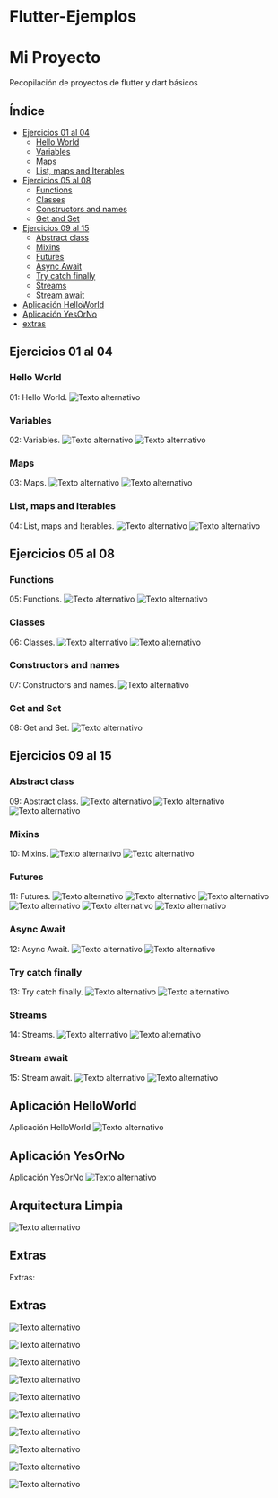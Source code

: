 # Flutter-Ejemplos
# Mi Proyecto
Recopilación de proyectos de flutter y dart básicos 

## Índice
- [Ejercicios 01 al 04](#ejercicios-01-al-04)
  - [Hello World](#hello-world)
  - [Variables](#variables)
  - [Maps](#maps)
  - [List, maps and Iterables](#list-maps-and-iterables)
- [Ejercicios 05 al 08](#ejercicios-05-al-08)
  - [Functions](#functions)
  - [Classes](#classes)
  - [Constructors and names](#constructors-and-names)
  - [Get and Set](#get-and-set)
- [Ejercicios 09 al 15](#ejercicios-09-al-15)
  - [Abstract class](#abstract-class)
  - [Mixins](#mixins)
  - [Futures](#futures)
  - [Async Await](#async-await)
  - [Try catch finally](#try-catch-finally)
  - [Streams](#streams)
  - [Stream await](#stream-await)
- [Aplicación HelloWorld](#aplicación-helloworld)
- [Aplicación YesOrNo](#aplicación-yesorno)
- [extras](#extras)

## Ejercicios 01 al 04
### Hello World
01: Hello World. 
![Texto alternativo](Imagenes/jelloword.jpeg)

### Variables
02: Variables. 
![Texto alternativo](Imagenes/variablescod.jpg)
![Texto alternativo](Imagenes/variablesresul.jpg)

### Maps
03: Maps. 
![Texto alternativo](Imagenes/mapscod.jpg)
![Texto alternativo](Imagenes/mapsreul.jpg)

### List, maps and Iterables
04: List, maps and Iterables. 
![Texto alternativo](Imagenes/iterablecod.jpg)
![Texto alternativo](Imagenes/iterableresul.jpg)

## Ejercicios 05 al 08
### Functions
05: Functions. 
![Texto alternativo](Imagenes/funcionecod.jpg)
![Texto alternativo](Imagenes/funcionesresul.jpg)

### Classes
06: Classes. 
![Texto alternativo](Imagenes/clasescode.jpg)
![Texto alternativo](Imagenes/clasesresul.jpg)

### Constructors and names
07: Constructors and names. 
![Texto alternativo](Imagenes/clasescode.jpg)

### Get and Set
08: Get and Set. 
![Texto alternativo](Imagenes/gettersandsetters.jpg)

## Ejercicios 09 al 15
### Abstract class
09: Abstract class. 
![Texto alternativo](Imagenes/clasesabstractascode1.jpg)
![Texto alternativo](Imagenes/clasesabstractascode2.jpg)
![Texto alternativo](Imagenes/Clasesabstractasresul.jpg)

### Mixins
10: Mixins. 
![Texto alternativo](Imagenes/mixincode.jpg)
![Texto alternativo](Imagenes/mixinresul.jpg)

### Futures
11: Futures. 
![Texto alternativo](Imagenes/futurecode1.jpg)
![Texto alternativo](Imagenes/futurecode2.jpg)
![Texto alternativo](Imagenes/futurecode3.jpg)
![Texto alternativo](Imagenes/futureresul1.png)
![Texto alternativo](Imagenes/futureresul2.png)
![Texto alternativo](Imagenes/futureresul3.png)

### Async Await
12: Async Await. 
![Texto alternativo](Imagenes/asyncawaitcode.jpg)
![Texto alternativo](Imagenes/asyncawaitresul.jpg)

### Try catch finally
13: Try catch finally. 
![Texto alternativo](Imagenes/trycatchcode.jpg)
![Texto alternativo](Imagenes/trycatchresul.jpg)

### Streams
14: Streams. 
![Texto alternativo](Imagenes/streamscode.jpg)
![Texto alternativo](Imagenes/streamsresul.jpg)

### Stream await
15: Stream await. 
![Texto alternativo](Imagenes/streamawaitcode.jpg)
![Texto alternativo](Imagenes/streamawaitresul.jpg)

## Aplicación HelloWorld
Aplicación HelloWorld 
![Texto alternativo](Imagenes/app_helloword.jpg)

## Aplicación YesOrNo
Aplicación YesOrNo 
![Texto alternativo](Imagenes/app_yesno.jpg)

## Arquitectura Limpia
![Texto alternativo](Imagenes/aquitectura_limpia.jpg)

## Extras
Extras:
## Extras

![Texto alternativo](Imagenes/final_en_dart.jpg)

![Texto alternativo](Imagenes/enteros_en_dart.jpg)

![Texto alternativo](Imagenes/doubles_en_dart.jpg)

![Texto alternativo](Imagenes/bools_en_dart.jpg)

![Texto alternativo](Imagenes/String_en_dart.jpg)

![Texto alternativo](Imagenes/dart_break.jpg)

![Texto alternativo](Imagenes/dart_filter.jpg)

![Texto alternativo](Imagenes/dart_nullsafety.jpg)

![Texto alternativo](Imagenes/dart_privatedata.jpg)

![Texto alternativo](Imagenes/dart_throw.jpg)


